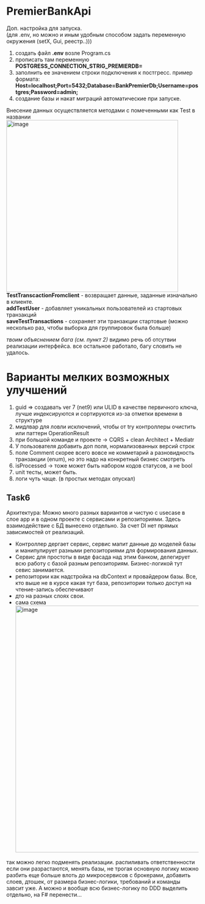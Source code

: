 # PremierBankApi

Доп. настройка для запуска.  
(для .env, но можно и иным удобным способом задать переменную окружения (setX, Gui, реестр..)))
1. создать файл **.env** возле Program.cs
2. прописать там переменную **POSTGRESS_CONNECTION_STRIG_PREMIERDB=**
3. заполнить ее значением строки подключения к постгресс. пример формата: **Host=localhost;Port=5432;Database=BankPremierDb;Username=postgres;Password=admin;**
4. создание базы и накат миграций автоматические при запуске.  


Внесение данных осуществляется методами с помеченными как Test в названии  
<img width="450" height="450" alt="image" src="https://github.com/user-attachments/assets/2ad5cff4-b473-4bdb-8158-e7b0b5d22d90" />  
**TestTranscactionFromclient** - возвращает данные, заданные изначально в клиенте.  
**addTestUser** - добавляет уникальных пользователей из стартовых транзакций  
**saveTestTransactions** - сохраняет эти транзакции стартовые (можно несколько раз, чтобы выборка для группировок была больше)

*твоим объяснением бага (см. пункт 2)* видимо речь об отсутвии реализации интерфейса. все остальное работало, багу словить не удалось.  

# Варианты мелких возможных улучшений  

1. guid => создавать ver 7 (net9) или ULID в качестве первичного ключа, лучше индексируются и сортируются из-за отметки времени в структуре
2. мидлвар для ловли исключений, чтобы от try контроллеры очистить или паттерн OperationResult
3. при большой команде и проекте -> CQRS + clean Architect + Mediatr
4. У пользователя добавить доп поля, нормализованных версий строк
5. поле Comment скорее всего вовсе не комметарий а разновидность транзакции (enum), но это надо на конкретный бизнес смотреть
6. isProcessed  -> тоже может быть набором кодов статусов, а не bool
7. unit тесты, может быть.
8. логи чуть чаще. (в простых методах опускал)

## Task6
Архитектура: Можно много разных вариантов и чистую с usecase в слое app и в одном проекте с сервисами и репозиториями.
  Здесь взаимодействие с БД вынесено отдельно. За счет DI нет прямых зависимостей от реализаций. 
  - Контроллер дергает сервис, сервис мапит данные до моделей базы и манипулирует разными репозиториями для формирования данных.
  - Сервис для простоты в виде фасада над этим банком, делегирует всю работу с базой разным репозиториям. Бизнес-логикой тут севис занимается.
  - репозитории как надстройка на dbContext и провайдером базы. Все, кто выше не в курсе какая тут база, репозитории только доступ на чтение-запись обеспечивают
  - дто на разных слоях свои. 
  - сама схема <img width="914" height="646" alt="image" src="https://github.com/user-attachments/assets/598d50bb-78a6-497a-8f5a-6fa088d4cf71" />

  так можно легко подменять реализации. распиливать ответственности если они разрастаются, менять базы, не трогая основную логику
можно разбить еще больше влоть до микросервисов с брокерами, добавить слоев, дтошек, от размера бизнес-логики, требований и команды завсит уже.
А можно и вообще всю бизнес-логику по DDD выделить отдельно, на F# перенести...

  
